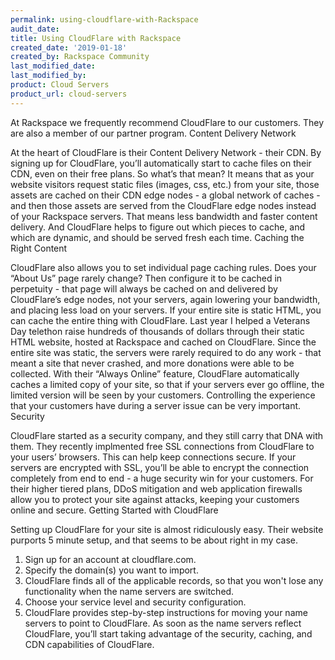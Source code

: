 ```yaml
---
permalink: using-cloudflare-with-Rackspace
audit_date:
title: Using CloudFlare with Rackspace
created_date: '2019-01-18'
created_by: Rackspace Community
last_modified_date: 
last_modified_by: 
product: Cloud Servers
product_url: cloud-servers
---
```


At Rackspace we frequently recommend CloudFlare to our customers.  They are also a member of our partner program.
Content Delivery Network

At the heart of CloudFlare is their Content Delivery Network - their CDN. By signing up for CloudFlare, you’ll automatically start to cache files on their CDN, even on their free plans. So what’s that mean? It means that as your website visitors request static files (images, css, etc.) from your site, those assets are cached on their CDN edge nodes - a global network of caches - and then those assets are served from the CloudFlare edge nodes instead of your Rackspace servers. That means less bandwidth and faster content delivery. And CloudFlare helps to figure out which pieces to cache, and which are dynamic, and should be served fresh each time.
Caching the Right Content

CloudFlare also allows you to set individual page caching rules. Does your “About Us” page rarely change? Then configure it to be cached in perpetuity - that page will always be cached on and delivered by CloudFlare’s edge nodes, not your servers, again lowering your bandwidth, and placing less load on your servers. If your entire site is static HTML, you can cache the entire thing with CloudFlare. Last year I helped a Veterans Day telethon raise hundreds of thousands of dollars through their static HTML website, hosted at Rackspace and cached on CloudFlare. Since the entire site was static, the servers were rarely required to do any work - that meant a site that never crashed, and more donations were able to be collected.
With their “Always Online” feature, CloudFlare automatically caches a limited copy of your site, so that if your servers ever go offline, the limited version will be seen by your customers. Controlling the experience that your customers have during a server issue can be very important.
Security

CloudFlare started as a security company, and they still carry that DNA with them. They recently implmented free SSL connections from CloudFlare to your users’ browsers. This can help keep connections secure. If your servers are encrypted with SSL, you’ll be able to encrypt the connection completely from end to end - a huge security win for your customers.
For their higher tiered plans, DDoS mitigation and web application firewalls allow you to protect your site against attacks, keeping your customers online and secure.
Getting Started with CloudFlare

Setting up CloudFlare for your site is almost ridiculously easy. Their website purports 5 minute setup, and that seems to be about right in my case.

1. Sign up for an account at cloudflare.com. 
2. Specify the domain(s) you want to import.
3. CloudFlare finds all of the applicable records, so that you won't lose any functionality when the name servers are switched.
4. Choose your service level and security configuration.
5. CloudFlare provides step-by-step instructions for moving your name servers to point to CloudFlare. As soon as the name servers reflect CloudFlare, you’ll start taking advantage of the security, caching, and CDN capabilities of CloudFlare. 
